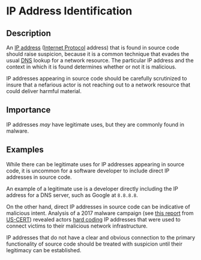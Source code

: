 # IP Address Identification

## Description

An [IP address](https://en.wikipedia.org/wiki/IP_address) ([Internet Protocol](https://en.wikipedia.org/wiki/Internet_Protocol) address) that is found in source code should raise suspicion, because it is a common technique that evades the usual [DNS](https://en.wikipedia.org/wiki/Domain_Name_System) lookup for a network resource. The particular IP address and the context in which it is found determines whether or not it is malicious.

IP addresses appearing in source code should be carefully scrutinized to insure that a nefarious actor is not reaching out to a network resource that could deliver harmful material.

## Importance

IP addresses _may_ have legitimate uses, but they are commonly found in malware.

## Examples

While there can be legitimate uses for IP addresses appearing in source code, it is uncommon for a software developer to include direct IP addresses in source code.

An example of a legitimate use is a developer directly including the IP address for a DNS server, such as Google at `8.8.8.8`.

On the other hand, direct IP addresses in source code can be indicative of malicious intent. Analysis of a 2017 malware campaign (see [this report](https://www.cisa.gov/uscert/ncas/alerts/TA17-318B) from [US-CERT](https://www.cisa.gov/uscert)) revealed actors [hard coding](https://en.wikipedia.org/wiki/Hard_coding) IP addresses that were used to connect victims to their malicious network infrastructure.

IP addresses that do not have a clear and obvious connection to the primary functionality of source code should be treated with suspicion until their legitimacy can be established.
